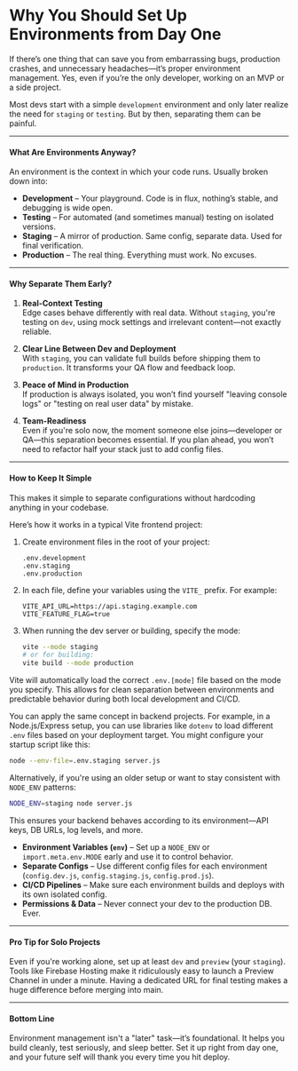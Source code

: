 # Why You Should Set Up Environments from Day One

If there’s one thing that can save you from embarrassing bugs, production crashes, and unnecessary headaches—it’s proper environment management. Yes, even if you’re the only developer, working on an MVP or a side project.

Most devs start with a simple `development` environment and only later realize the need for `staging` or `testing`. But by then, separating them can be painful.

---

#### What Are Environments Anyway?

An environment is the context in which your code runs. Usually broken down into:

- **Development** – Your playground. Code is in flux, nothing’s stable, and debugging is wide open.
- **Testing** – For automated (and sometimes manual) testing on isolated versions.
- **Staging** – A mirror of production. Same config, separate data. Used for final verification.
- **Production** – The real thing. Everything must work. No excuses.

---

#### Why Separate Them Early?

1. **Real-Context Testing**  
Edge cases behave differently with real data. Without `staging`, you're testing on `dev`, using mock settings and irrelevant content—not exactly reliable.

2. **Clear Line Between Dev and Deployment**  
With `staging`, you can validate full builds before shipping them to `production`. It transforms your QA flow and feedback loop.

3. **Peace of Mind in Production**  
If production is always isolated, you won’t find yourself "leaving console logs" or "testing on real user data" by mistake.

4. **Team-Readiness**  
Even if you're solo now, the moment someone else joins—developer or QA—this separation becomes essential. If you plan ahead, you won’t need to refactor half your stack just to add config files.

---

#### How to Keep It Simple

This makes it simple to separate configurations without hardcoding anything in your codebase.

Here’s how it works in a typical Vite frontend project:

1. Create environment files in the root of your project:
   ```
   .env.development
   .env.staging
   .env.production
   ```

2. In each file, define your variables using the `VITE_` prefix. For example:
   ```env
   VITE_API_URL=https://api.staging.example.com
   VITE_FEATURE_FLAG=true
   ```

3. When running the dev server or building, specify the mode:
   ```bash
   vite --mode staging
   # or for building:
   vite build --mode production
   ```

Vite will automatically load the correct `.env.[mode]` file based on the mode you specify. This allows for clean separation between environments and predictable behavior during both local development and CI/CD.

You can apply the same concept in backend projects. For example, in a Node.js/Express setup, you can use libraries like `dotenv` to load different `.env` files based on your deployment target. You might configure your startup script like this:

```bash
node --env-file=.env.staging server.js
```

Alternatively, if you're using an older setup or want to stay consistent with `NODE_ENV` patterns:

```bash
NODE_ENV=staging node server.js
```

This ensures your backend behaves according to its environment—API keys, DB URLs, log levels, and more.

- **Environment Variables (`env`)** – Set up a `NODE_ENV` or `import.meta.env.MODE` early and use it to control behavior.
- **Separate Configs** – Use different config files for each environment (`config.dev.js`, `config.staging.js`, `config.prod.js`).
- **CI/CD Pipelines** – Make sure each environment builds and deploys with its own isolated config.
- **Permissions & Data** – Never connect your dev to the production DB. Ever.

---

#### Pro Tip for Solo Projects

Even if you're working alone, set up at least `dev` and `preview` (your `staging`). Tools like Firebase Hosting make it ridiculously easy to launch a Preview Channel in under a minute. Having a dedicated URL for final testing makes a huge difference before merging into main.

---

#### Bottom Line

Environment management isn't a "later" task—it’s foundational. It helps you build cleanly, test seriously, and sleep better. Set it up right from day one, and your future self will thank you every time you hit deploy.
